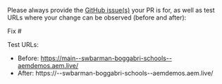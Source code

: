 Please always provide the [GitHub issue(s)](../issues) your PR is for, as well as test URLs where your change can be observed (before and after):

Fix #<gh-issue-id>

Test URLs:
- Before: https://main--swbarman-boggabri-schools--aemdemos.aem.live/
- After: https://<branch>--swbarman-boggabri-schools--aemdemos.aem.live/
